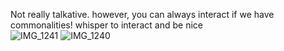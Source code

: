 Not really talkative. however, you can always interact if we have commonalities! whisper to interact and be nice                                    
![IMG_1241](https://github.com/user-attachments/assets/65c63660-3785-47cb-85be-04688e1e52b6)
![IMG_1240](https://github.com/user-attachments/assets/a475cc9e-6844-4e86-be04-f422482310d6)

 
 

